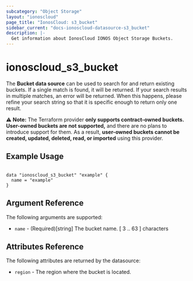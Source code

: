 ```yaml
---
subcategory: "Object Storage"
layout: "ionoscloud"
page_title: "IonosCloud: s3_bucket"
sidebar_current: "docs-ionoscloud-datasource-s3_bucket"
description: |-
  Get information about IonosCloud IONOS Object Storage Buckets.
---
```


# ionoscloud_s3_bucket

The **Bucket data source** can be used to search for and return existing buckets.
If a single match is found, it will be returned. If your search results in multiple matches, an error will be returned.
When this happens, please refine your search string so that it is specific enough to return only one result.

⚠️ **Note:** The Terraform provider **only supports contract-owned buckets. User-owned buckets are not supported,** and there are no plans to introduce support for them. As a result, **user-owned buckets cannot be created, updated, deleted, read, or imported** using this provider.

## Example Usage

```hcl

data "ionoscloud_s3_bucket" "example" {
  name = "example"
}

```

## Argument Reference

The following arguments are supported:

- `name` - (Required)[string] The bucket name. [ 3 .. 63 ] characters

## Attributes Reference

The following attributes are returned by the datasource:

- `region` - The region where the bucket is located.